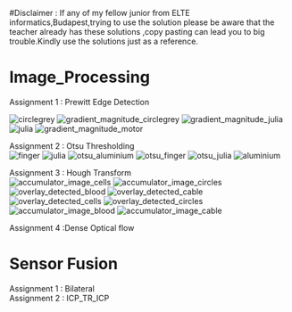 #Disclaimer : If any of my fellow junior from ELTE informatics,Budapest,trying to use the solution please be aware that the teacher already has these solutions ,copy pasting can lead you to big trouble.Kindly use the solutions just as a reference.

# Image_Processing

Assignment 1 : Prewitt Edge Detection <br />

![circlegrey](https://user-images.githubusercontent.com/26121645/127031714-48830a0b-5277-4f63-ab49-036900406c9d.png)
![gradient_magnitude_circlegrey](https://user-images.githubusercontent.com/26121645/127031825-c046ad3a-e0c0-4fea-a622-5ee0c08daa2e.png)
![gradient_magnitude_julia](https://user-images.githubusercontent.com/26121645/127031827-ffe0cde9-3990-4f0d-b35f-43bdc2e46ce0.png)
![julia](https://user-images.githubusercontent.com/26121645/127031830-8ee88b9c-7a22-497f-80eb-6737c50e243f.png)
![gradient_magnitude_motor](https://user-images.githubusercontent.com/26121645/127031828-b96c687d-857e-496c-92b8-91d88ffd8419.png)




Assignment 2 : Otsu Thresholding <br />
![finger](https://user-images.githubusercontent.com/26121645/127032178-22eea473-14b5-4c71-9d6a-f173d1067ebb.png)
![julia](https://user-images.githubusercontent.com/26121645/127032180-6b6e0595-8378-4f9b-86b0-5e06d8b2188a.png)
![otsu_aluminium](https://user-images.githubusercontent.com/26121645/127032182-7ca2134a-a2c3-42c3-a400-1f5b0ec6c640.jpg)
![otsu_finger](https://user-images.githubusercontent.com/26121645/127032183-51d78057-d423-4b4e-907c-476b64ecb3a2.jpg)
![otsu_julia](https://user-images.githubusercontent.com/26121645/127032184-bd724346-3870-40b7-a1d1-1a86e4b75570.jpg)
![aluminium](https://user-images.githubusercontent.com/26121645/127032186-10550ca3-7dde-4ba6-bd5e-aa86e45f498f.png)

Assignment 3 : Hough Transform <br />
![accumulator_image_cells](https://user-images.githubusercontent.com/26121645/127032424-57770b10-5212-4ce3-8e93-39169030d509.png)
![accumulator_image_circles](https://user-images.githubusercontent.com/26121645/127032426-7bf4d9b9-2005-435b-9d34-b17834b2081e.png)
![overlay_detected_blood](https://user-images.githubusercontent.com/26121645/127032427-edb55d79-5f9a-4719-ae20-69b2c1326abb.png)
![overlay_detected_cable](https://user-images.githubusercontent.com/26121645/127032428-426c8760-4388-4d80-9fc5-cb2b3795ccf8.png)
![overlay_detected_cells](https://user-images.githubusercontent.com/26121645/127032431-d96e4f1a-cd45-4be4-ad99-824298302c66.png)
![overlay_detected_circles](https://user-images.githubusercontent.com/26121645/127032433-2b3f5bdd-6ae1-4cc3-b34e-ab5a7428befb.png)
![accumulator_image_blood](https://user-images.githubusercontent.com/26121645/127032434-bcc07e8d-8a09-45bf-8570-1fe68630b3c5.png)
![accumulator_image_cable](https://user-images.githubusercontent.com/26121645/127032436-0ea44447-d9dd-40c9-b317-8974cad98d29.png)

Assignment 4 :Dense Optical flow <br />

# Sensor Fusion
Assignment 1 : Bilateral <br />
Assignment 2 : ICP_TR_ICP



